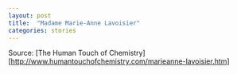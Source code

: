 ```yaml
---
layout: post
title:  "Madame Marie-Anne Lavoisier"
categories: stories
---
```


Source: [The Human Touch of Chemistry][http://www.humantouchofchemistry.com/marieanne-lavoisier.htm]
